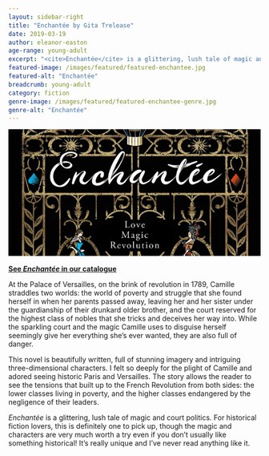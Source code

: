 ```yaml
---
layout: sidebar-right
title: "Enchantée by Gita Trelease"
date: 2019-03-19
author: eleanor-easton
age-range: young-adult
excerpt: "<cite>Enchantée</cite> is a glittering, lush tale of magic and court politics."
featured-image: /images/featured/featured-enchantee.jpg
featured-alt: "Enchantée"
breadcrumb: young-adult
category: fiction
genre-image: /images/featured/featured-enchantee-genre.jpg
genre-alt: "Enchantée"
---
```


![Enchantée](/images/featured/featured-enchantee.jpg)

**[See <cite>Enchantée</cite> in our catalogue](https://suffolk.spydus.co.uk/cgi-bin/spydus.exe/ENQ/OPAC/BIBENQ?BRN=2504538)**

At the Palace of Versailles, on the brink of revolution in 1789, Camille straddles two worlds: the world of poverty and struggle that she found herself in when her parents passed away, leaving her and her sister under the guardianship of their drunkard older brother, and the court reserved for the highest class of nobles that she tricks and deceives her way into. While the sparkling court and the magic Camille uses to disguise herself seemingly give her everything she’s ever wanted, they are also full of danger.

This novel is beautifully written, full of stunning imagery and intriguing three-dimensional characters. I felt so deeply for the plight of Camille and adored seeing historic Paris and Versailles. The story allows the reader to see the tensions that built up to the French Revolution from both sides: the lower classes living in poverty, and the higher classes endangered by the negligence of their leaders.

<cite>Enchantée</cite> is a glittering, lush tale of magic and court politics. For historical fiction lovers, this is definitely one to pick up, though the magic and characters are very much worth a try even if you don’t usually like something historical! It’s really unique and I’ve never read anything like it.
